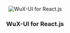 <div align="center">

![WuX-UI for React.js](https://react-dev.wux-ui.tk/icon.svg "WuX-UI for React.js")

### WuX-UI for React.js
</div>